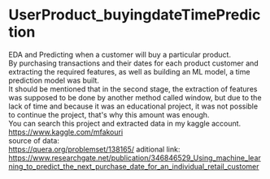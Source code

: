 # UserProduct_buyingdateTimePrediction
EDA and Predicting when a customer will buy a particular product. <br />
By purchasing transactions and their dates for each product customer and extracting the required features, as well as building an ML model, a time prediction model was built. <br />
It should be mentioned that in the second stage, the extraction of features was supposed to be done by another method called window, but due to the lack of time and because it was an educational project, it was not possible to continue the project, that's why this amount was enough. <br />
You can search this project and extracted data in my kaggle account. <br />
https://www.kaggle.com/mfakouri <br />
source of data: <br />
https://quera.org/problemset/138165/
aditional link: <br />
https://www.researchgate.net/publication/346846529_Using_machine_learning_to_predict_the_next_purchase_date_for_an_individual_retail_customer
